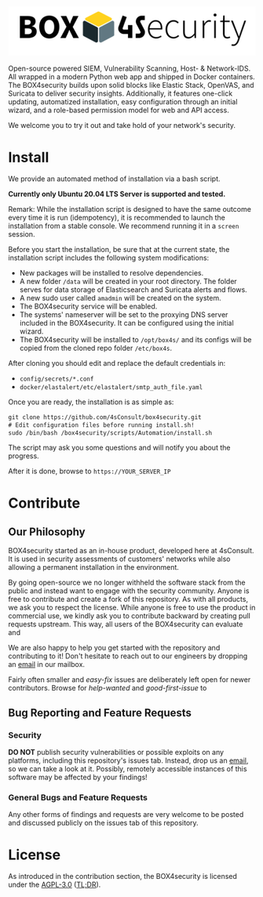 ![](docs/box4security.png)

Open-source powered SIEM, Vulnerability Scanning, Host- & Network-IDS. All wrapped in a modern Python web app and shipped in Docker containers.   
The BOX4security builds upon solid blocks like Elastic Stack, OpenVAS, and Suricata to deliver security insights. Additionally, it features one-click updating, automatized installation, easy configuration through an initial wizard, and a role-based permission model for web and API access. 

We welcome you to try it out and take hold of your network's security.


# Install
We provide an automated method of installation via a bash script.

**Currently only Ubuntu 20.04 LTS Server is supported and tested.** 

Remark: While the installation script is designed to have the same outcome every time it is run (idempotency), it is recommended to launch the installation from a stable console. We recommend running it in a `screen` session.

Before you start the installation, be sure that at the current state, the installation script includes the following system modifications:

* New packages will be installed to resolve dependencies.
* A new folder `/data` will be created in your root directory. The folder serves for data storage of Elasticsearch and Suricata alerts and flows.
* A new sudo user called `amadmin` will be created on the system.
* The BOX4security service will be enabled.
* The systems' nameserver will be set to the proxying DNS server included in the BOX4security. It can be configured using the initial wizard.
* The BOX4security will be installed to `/opt/box4s/` and its configs will be copied from the cloned repo folder `/etc/box4s`.

After cloning you should edit and replace the default credentials in:
* `config/secrets/*.conf`
* `docker/elastalert/etc/elastalert/smtp_auth_file.yaml`

Once you are ready, the installation is as simple as: 
```
git clone https://github.com/4sConsult/box4security.git
# Edit configuration files before running install.sh!
sudo /bin/bash /box4security/scripts/Automation/install.sh
```

The script may ask you some questions and will notify you about the progress.

After it is done, browse to `https://YOUR_SERVER_IP`

# Contribute
## Our Philosophy

BOX4security started as an in-house product, developed here at 4sConsult.
It is used in security assessments of customers' networks while also allowing a permanent installation in the environment.  

By going open-source we no longer withheld the software stack from the public and instead want to engage with the security community. Anyone is free to contribute and create a fork of this repository. As with all products, we ask you to respect the license. While anyone is free to use the product in commercial use, we kindly ask you to contribute backward by creating pull requests upstream. This way, all users of the BOX4security can evaluate and 

We are also happy to help you get started with the repository and contributing to it!
Don't hesitate to reach out to our engineers by dropping an [email](mailto:box@4sconsult.de) in our mailbox.

Fairly often smaller and *easy-fix* issues are deliberately left open for newer contributors. Browse for *help-wanted* and *good-first-issue* to 

## Bug Reporting and Feature Requests
### Security
**DO NOT** publish security vulnerabilities or possible exploits on any platforms, including this repository's issues tab. Instead, drop us an [email](mailto:box@4sconsult.de), so we can take a look at it.
Possibly, remotely accessible instances of this software may be affected by your findings!

### General Bugs and Feature Requests
Any other forms of findings and requests are very welcome to be posted and discussed publicly on the issues tab of this repository.

# License
As introduced in the contribution section, the BOX4security is licensed under the [AGPL-3.0](LICENSE) ([TL;DR](https://tldrlegal.com/license/gnu-affero-general-public-license-v3-(agpl-3.0))).